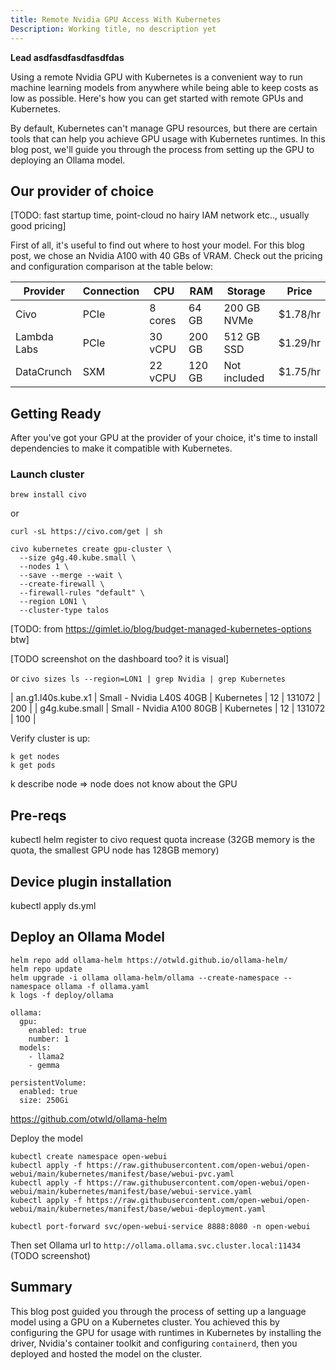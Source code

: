 ```yaml
---
title: Remote Nvidia GPU Access With Kubernetes
Description: Working title, no description yet
---
```


**Lead asdfasdfasdfasdfdas**

Using a remote Nvidia GPU with Kubernetes is a convenient way to run machine learning models from anywhere while being able to keep costs as low as possible. Here's how you can get started with remote GPUs and Kubernetes.

By default, Kubernetes can't manage GPU resources, but there are certain tools that can help you achieve GPU usage with Kubernetes runtimes. In this blog post, we'll guide you through the process from setting up the GPU to deploying an Ollama model.

## Our provider of choice

[TODO: fast startup time, point-cloud no hairy IAM network etc.., usually good pricing]

First of all, it's useful to find out where to host your model. For this blog post, we chose an Nvidia A100 with 40 GBs of VRAM. Check out the pricing and configuration comparison at the table below:

| Provider    | Connection | CPU     | RAM    | Storage      | Price    |
| ----------- | ---------- | ------- | ------ | ------------ | -------- |
| Civo        | PCIe       | 8 cores | 64 GB  | 200 GB NVMe  | $1.78/hr |
| Lambda Labs | PCIe       | 30 vCPU | 200 GB | 512 GB SSD   | $1.29/hr |
| DataCrunch  | SXM        | 22 vCPU | 120 GB | Not included | $1.75/hr |

## Getting Ready

After you've got your GPU at the provider of your choice, it's time to install dependencies to make it compatible with Kubernetes.

### Launch cluster

```
brew install civo
```
or
```
curl -sL https://civo.com/get | sh
```

```
civo kubernetes create gpu-cluster \
  --size g4g.40.kube.small \
  --nodes 1 \
  --save --merge --wait \
  --create-firewall \
  --firewall-rules "default" \
  --region LON1 \
  --cluster-type talos
```
[TODO: from https://gimlet.io/blog/budget-managed-kubernetes-options btw]

[TODO screenshot on the dashboard too? it is visual]

or `civo sizes ls --region=LON1 | grep Nvidia | grep Kubernetes`

| an.g1.l40s.kube.x1 | Small - Nvidia L40S 40GB       | Kubernetes |  12 |  131072 | 200 |
| g4g.kube.small     | Small - Nvidia A100 80GB       | Kubernetes |  12 |  131072 | 100 |


Verify cluster is up:
```
k get nodes
k get pods
```

k describe node => node does not know about the GPU

## Pre-reqs

kubectl
helm
register to civo
request quota increase (32GB memory is the quota, the smallest GPU node has 128GB memory)

## Device plugin installation

kubectl apply ds.yml

## Deploy an Ollama Model


```
helm repo add ollama-helm https://otwld.github.io/ollama-helm/
helm repo update
helm upgrade -i ollama ollama-helm/ollama --create-namespace --namespace ollama -f ollama.yaml
k logs -f deploy/ollama
```

```
ollama:
  gpu:
    enabled: true
    number: 1
  models: 
    - llama2
    - gemma

persistentVolume:
  enabled: true
  size: 250Gi
```

https://github.com/otwld/ollama-helm


Deploy the model


```
kubectl create namespace open-webui
kubectl apply -f https://raw.githubusercontent.com/open-webui/open-webui/main/kubernetes/manifest/base/webui-pvc.yaml
kubectl apply -f https://raw.githubusercontent.com/open-webui/open-webui/main/kubernetes/manifest/base/webui-service.yaml
kubectl apply -f https://raw.githubusercontent.com/open-webui/open-webui/main/kubernetes/manifest/base/webui-deployment.yaml   
```

```
kubectl port-forward svc/open-webui-service 8888:8080 -n open-webui
```

Then set Ollama url to `http://ollama.ollama.svc.cluster.local:11434`
(TODO screenshot)


## Summary

This blog post guided you through the process of setting up a language model using a GPU on a Kubernetes cluster. You achieved this by configuring the GPU for usage with runtimes in Kubernetes by installing the driver, Nvidia's container toolkit and configuring `containerd`, then you deployed and hosted the model on the cluster.
